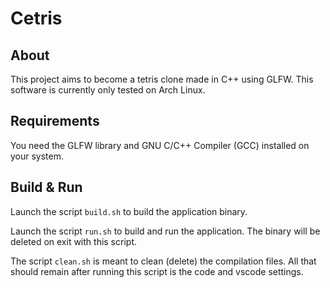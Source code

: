 # Cetris

## About

This project aims to become a tetris clone made in C++ using GLFW.
This software is currently only tested on Arch Linux.

## Requirements

You need the GLFW library and GNU C/C++ Compiler (GCC) installed on your system.

## Build & Run

Launch the script `build.sh` to build the application binary.

Launch the script `run.sh` to build and run the application. The binary will be deleted on exit with this script.

The script `clean.sh` is meant to clean (delete) the compilation files. All that should remain after running this script is the code and vscode settings.